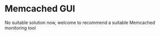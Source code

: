 # Memcached GUI

No suitable solution now, welcome to recommend a suitable Memcached monitoring tool